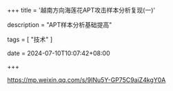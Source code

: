 +++
title = '越南方向海莲花APT攻击样本分析复现(一)'

description = "APT样本分析基础提高"

tags = [ "技术" ]

date = 2024-07-10T10:07:42+08:00

+++

https://mp.weixin.qq.com/s/9INu5Y-GP75C9aiZ4kgY0A
